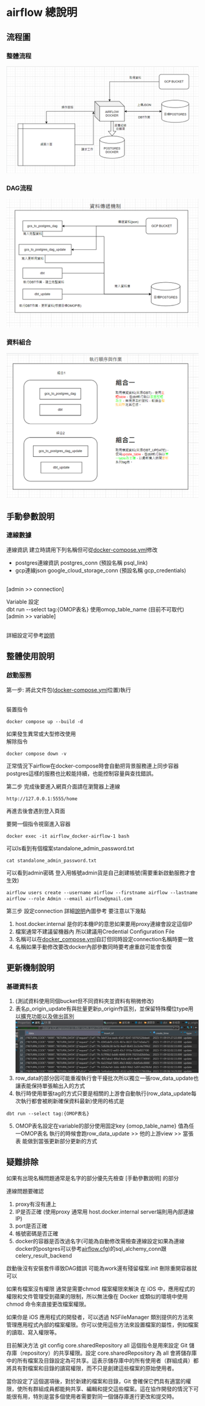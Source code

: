 # airflow 總說明

## 流程圖
### 整體流程
![Alt text](./image/流程圖.png)

### DAG流程
![Alt text](./image/DAG資料流程.png)

### 資料組合
![Alt text](./image/執行順序與作業.png)

## 手動參數說明
### 連線數據
連線資訊 建立時請用下列名稱但可從[docker-compose.yml](docker-compose.yml)修改
  - postgres連線資訊 postgres_conn (預設名稱 psql_link)
  - gcp連線json google_cloud_storage_conn (預設名稱 gcp_credentials)
  
<br>[admin >> connection]

Variable 設定 <br>
dbt run --select tag:{OMOP表名} 使用omop_table_name (目前不可取代)
<br>[admin >> variable]

<br>詳細設定可參考[說明](說明.md)

## 整體使用說明
### 啟動服務
第一步:
將此文件包([docker-compose.yml](docker-compose.yml)位置)執行

<br>裝置指令
```
docker compose up --build -d
```
如果發生異常或大型修改使用
<br>解除指令
```
docker compose down -v
```
正常情況下airflow在docker-compose時會自動把背景服務連上同步容器postgres這樣的服務也比較能持續，也能控制容量與查找錯誤。

第二步
完成後要進入網頁介面請在瀏覽器上連線
```
http://127.0.0.1:5555/home
```
再進去後會遇到登入頁面

要開一個指令視窗進入容器
```
docker exec -it airflow_docker-airflow-1 bash
```
可以ls看到有個檔案standalone_admin_password.txt
```
cat standalone_admin_password.txt
```
可以看到admin密碼
登入用帳號admin貨是自己創建帳號(需要重新啟動服務才會生效)
```
airflow users create --username airflow --firstname airflow --lastname airflow --role Admin --email airflow@gmail.com
```

第三步
設定connection
詳細[說明](說明.md)內圖參考
要注意以下幾點
1. host.docker.internal 是你的本機IP的意思如果要用proxy連線會設定這個IP
2. 檔案通常不建議留機器內 所以建議用Credential Configuration File
3. 名稱可以在[docker_compose.yml](docker-compose.yml)自訂但同時設定connection名稱時要一致
4. 名稱如果手動修改要改docker內部參數同時要考慮重啟可能會恢復

## 更新機制說明
### 基礎資料表
1. (測試資料使用同個bucket但不同資料夾並資料有稍微修改)
2. 表名p_origin_update有與批量更新p_origin作區別，並保留特殊欄位type用以擴充功能以及做出區別
![Alt text](./image/p_origin_update.png)
3. row_data的部分因可能重複執行會干擾批次所以獨立一張row_data_update也讓表能保持單張輸出入的方式
4. 執行時使用單張tag的方式只要是相關的上游會自動執行(row_data_update每次執行都會被刷新確保資料最新)使用的格式是
```
dbt run --select tag:{OMOP表名}
```
5. OMOP表名設定在variable的部分使用固定key  {omop_table_name} 值為任一OMOP表名 執行的時候會跑row_data_update >> 他的上游view >> 當張表
能做到當張更新部分更新的方式


## 疑難排除
如果有出現名稱問題通常是名字的部分優先先檢查 [手動參數說明] 的部分

連線問題要確認
 1. proxy有沒有連上
 2. IP是否正確 (使用proxy 通常用 host.docker.internal server端則用內部連線IP)
 3. port是否正確
 4. 帳號密碼是否正確
 5. docker的容器是否改過名字(可能為自動修改需檢查連線設定如果為連線docker的postgres可以參考[airflow.cfg](airflow.cfg))的sql_alchemy_conn跟celery_result_backend

啟動後沒有安裝套件導致DAG錯誤 可能為work還有殘留檔案.init 刪除重開容器就可以

如果有檔案沒有權限 通常是需要chmod 檔案權限來解決
在 iOS 中，應用程式的權限和文件管理受到蘋果的限制，所以無法像在 Docker 或類似的環境中使用 chmod 命令來直接更改檔案權限。

如果你是 iOS 應用程式的開發者，可以透過 NSFileManager 類別提供的方法來管理應用程式內部的檔案權限。你可以使用這些方法來設置檔案的屬性，例如檔案的讀取、寫入權限等。

目前解決方法   git config core.sharedRepository all 
這個指令是用來設定 Git 儲存庫（repository）的共享權限。設定 core.sharedRepository 為 all 會將儲存庫中的所有檔案及目錄設定為可共享。這表示儲存庫中的所有使用者（群組成員）都將具有對檔案和目錄的讀寫權限，而不只是創建這些檔案的原始使用者。

當你設定了這個選項後，對於新建的檔案和目錄，Git 會確保它們具有適當的權限，使所有群組成員都能夠共享、編輯和提交這些檔案。這在協作開發的情況下可能很有用，特別是當多個使用者需要對同一個儲存庫進行更改和提交時。 